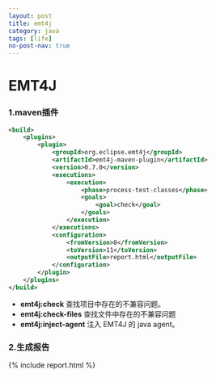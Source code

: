 ```yaml
---
layout: post
title: emt4j
category: java
tags: [life]
no-post-nav: true
---
```


EMT4J
===



### 1.maven插件

```xml
<build>
    <plugins>
        <plugin>
            <groupId>org.eclipse.emt4j</groupId>
            <artifactId>emt4j-maven-plugin</artifactId>
            <version>0.7.0</version>
            <executions>
                <execution>
                    <phase>process-test-classes</phase>
                    <goals>
                        <goal>check</goal>
                    </goals>
                </execution>
            </executions>
            <configuration>
                <fromVersion>8</fromVersion>
                <toVersion>11</toVersion>
                <outputFile>report.html</outputFile>
            </configuration>
        </plugin>
    </plugins>
</build>
```



- **emt4j:check**  查找项目中存在的不兼容问题。
- **emt4j:check-files**  查找文件中存在的不兼容问题
- **emt4j:inject-agent**  注入 EMT4J 的 java agent。





### 2.生成报告

{% include report.html %}

